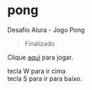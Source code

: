 # pong
Desafio Alura - Jogo Pong

> Finalizado

Clique [aqui](https://editor.p5js.org/dev-vns-01/full/RA430Sipb) para jogar.

tecla W para ir cima  
tecla S para ir para baixo.
